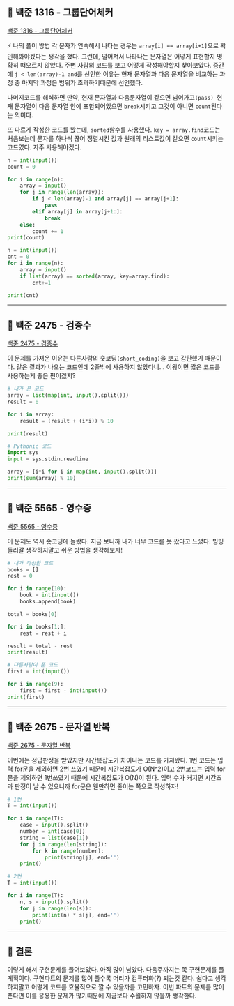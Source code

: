## 📍 백준 1316 - 그룹단어체커
<a href='https://www.acmicpc.net/problem/1316'>백준 1316 - 그룹단어체커</a>

⚡️ 나의 풀이 방법
각 문자가 연속해서 나타는 경우는 `array[i] == array[i+1]`으로 확인해봐야겠다는 생각을 했다. 그런데, 떨어져서 나타나는 문자열은 어떻게 표현할지 명확히 떠오르지 않았다. 주변 사람의 코드를 보고 어떻게 작성해야할지 찾아보았다. 중간에 `j < len(array)-1 and`를 선언한 이유는 현재 문자열과 다음 문자열을 비교하는 과정 중 마지막 과정은 범위가 초과하기때문에 선언했다.

나머지코드를 해석하면 만약, 현재 문자열과 다음문자열이 같으면 넘어가고`(pass) `현재 문자열이 다음 문자열 안에 포함되어있으면 `break`시키고 그것이 아니면 `count`된다는 의미다.

또 다르게 작성한 코드를 봤는데, `sorted`함수를 사용했다. 
`key = array.find`코드는 처음보는데 문자를 하나씩 끊어 정렬시킨 값과 원래의 리스트값이 같으면 `count`시키는 코드였다. 
자주 사용해야겠다.

```python
n = int(input())
count = 0

for i in range(n):
    array = input()
    for j in range(len(array)):
        if j < len(array)-1 and array[j] == array[j+1]:
            pass
        elif array[j] in array[j+1:]:
            break
    else:
        count += 1
print(count)
```

```python
n = int(input())
cnt = 0
for i in range(n):
    array = input()
    if list(array) == sorted(array, key=array.find):
        cnt+=1

print(cnt)
```

---

## 📍 백준 2475 - 검증수
<a href='https://www.acmicpc.net/problem/2475'>백준 2475 - 검증수</a>

이 문제를 가져온 이유는 다른사람의 숏코딩`(short_coding)`을 보고 감탄했기 때문이다.
같은 결과가 나오는 코드인데 2줄밖에 사용하지 않았다니...
이왕이면 짧은 코드를 사용하는게 좋은 편이겠지?

```python
# 내가 푼 코드
array = list(map(int, input().split()))
result = 0

for i in array:
    result = (result + (i*i)) % 10

print(result)
```

```python
# Pythonic 코드
import sys
input = sys.stdin.readline

array = [i*i for i in map(int, input().split())]
print(sum(array) % 10)
```

---

## 📍 백준 5565 - 영수증
<a href='https://www.acmicpc.net/problem/5565'>백준 5565 - 영수증</a>

이 문제도 역시 숏코딩에 놀랐다.
지금 보니까 내가 너무 코드를 못 짰다고 느꼈다.
빙빙 둘러갈 생각하지말고 쉬운 방법을 생각해보자!
```python
# 내가 작성한 코드
books = []
rest = 0

for i in range(10):
    book = int(input())
    books.append(book)

total = books[0]

for i in books[1:]:
    rest = rest + i

result = total - rest
print(result)
```

```python
# 다른사람이 푼 코드
first = int(input())

for i in range(9):
    first = first - int(input())
print(first)
```

---

## 📍 백준 2675 - 문자열 반복
<a href='https://www.acmicpc.net/problem/2675'>백준 2675 - 문자열 반복</a>

이번에는 정답판정을 받았지만 시간복잡도가 차이나는 코드를 가져왔다.
1번 코드는 입력 for문을 제외하면 2번 쓰였기 때문에 시간복잡도가 O(N^2)이고 2번코드는 입력 for문을 제외하면 1번쓰였기 때문에 시간복잡도가 O(N)이 된다. 
입력 수가 커지면 시간초과 판정이 날 수 있으니까 for문은 웬만하면 줄이는 쪽으로 작성하자!

```python
# 1번
T = int(input())

for i in range(T):
    case = input().split()
    number = int(case[0])
    string = list(case[1])
    for j in range(len(string)):
        for k in range(number):
            print(string[j], end='')
    print()
```

```python
# 2번
T = int(input())

for i in range(T):
    n, s = input().split()
    for j in range(len(s)):
        print(int(n) * s[j], end='')
    print()
```

---

## 📍 결론
이렇게 해서 구현문제를 풀어보았다.
아직 많이 남았다. 다음주까지는 쭉 구현문제를 풀 계획이다.
구현파트의 문제를 많이 풀수록 머리가 컴퓨터화(?) 되는것 같다. 
쉽다고 생각하지말고 어떻게 코드를 효율적으로 짤 수 있을까를 고민하자.
이번 파트의 문제를 많이 푼다면 이를 응용한 문제가 많기때문에 지금보다 수월하지 않을까 생각한다.